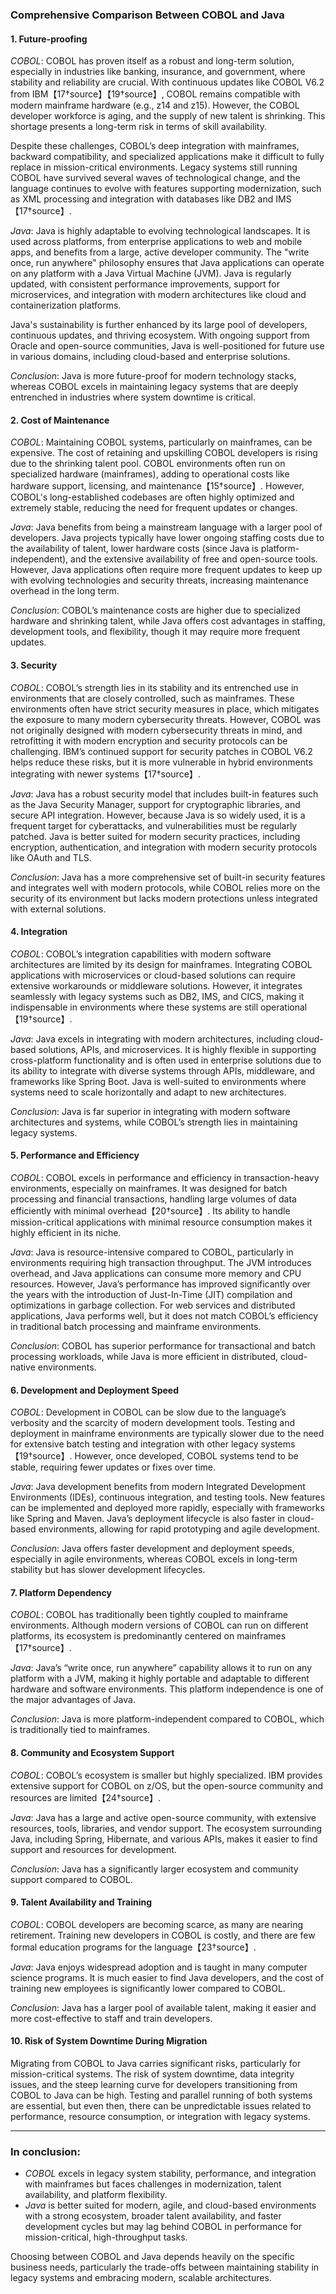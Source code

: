 ### Comprehensive Comparison Between COBOL and Java

#### 1. Future-proofing

*COBOL*:
COBOL has proven itself as a robust and long-term solution, especially in industries like banking, insurance, and government, where stability and reliability are crucial. With continuous updates like COBOL V6.2 from IBM【17†source】【19†source】, COBOL remains compatible with modern mainframe hardware (e.g., z14 and z15). However, the COBOL developer workforce is aging, and the supply of new talent is shrinking. This shortage presents a long-term risk in terms of skill availability.

Despite these challenges, COBOL’s deep integration with mainframes, backward compatibility, and specialized applications make it difficult to fully replace in mission-critical environments. Legacy systems still running COBOL have survived several waves of technological change, and the language continues to evolve with features supporting modernization, such as XML processing and integration with databases like DB2 and IMS【17†source】.

*Java*:
Java is highly adaptable to evolving technological landscapes. It is used across platforms, from enterprise applications to web and mobile apps, and benefits from a large, active developer community. The "write once, run anywhere" philosophy ensures that Java applications can operate on any platform with a Java Virtual Machine (JVM). Java is regularly updated, with consistent performance improvements, support for microservices, and integration with modern architectures like cloud and containerization platforms.

Java's sustainability is further enhanced by its large pool of developers, continuous updates, and thriving ecosystem. With ongoing support from Oracle and open-source communities, Java is well-positioned for future use in various domains, including cloud-based and enterprise solutions.

*Conclusion*: Java is more future-proof for modern technology stacks, whereas COBOL excels in maintaining legacy systems that are deeply entrenched in industries where system downtime is critical.

#### 2. Cost of Maintenance

*COBOL*:
Maintaining COBOL systems, particularly on mainframes, can be expensive. The cost of retaining and upskilling COBOL developers is rising due to the shrinking talent pool. COBOL environments often run on specialized hardware (mainframes), adding to operational costs like hardware support, licensing, and maintenance【15†source】. However, COBOL's long-established codebases are often highly optimized and extremely stable, reducing the need for frequent updates or changes.

*Java*:
Java benefits from being a mainstream language with a larger pool of developers. Java projects typically have lower ongoing staffing costs due to the availability of talent, lower hardware costs (since Java is platform-independent), and the extensive availability of free and open-source tools. However, Java applications often require more frequent updates to keep up with evolving technologies and security threats, increasing maintenance overhead in the long term.

*Conclusion*: COBOL’s maintenance costs are higher due to specialized hardware and shrinking talent, while Java offers cost advantages in staffing, development tools, and flexibility, though it may require more frequent updates.

#### 3. Security

*COBOL*:
COBOL’s strength lies in its stability and its entrenched use in environments that are closely controlled, such as mainframes. These environments often have strict security measures in place, which mitigates the exposure to many modern cybersecurity threats. However, COBOL was not originally designed with modern cybersecurity threats in mind, and retrofitting it with modern encryption and security protocols can be challenging. IBM’s continued support for security patches in COBOL V6.2 helps reduce these risks, but it is more vulnerable in hybrid environments integrating with newer systems【17†source】.

*Java*:
Java has a robust security model that includes built-in features such as the Java Security Manager, support for cryptographic libraries, and secure API integration. However, because Java is so widely used, it is a frequent target for cyberattacks, and vulnerabilities must be regularly patched. Java is better suited for modern security practices, including encryption, authentication, and integration with modern security protocols like OAuth and TLS.

*Conclusion*: Java has a more comprehensive set of built-in security features and integrates well with modern protocols, while COBOL relies more on the security of its environment but lacks modern protections unless integrated with external solutions.

#### 4. Integration

*COBOL*:
COBOL’s integration capabilities with modern software architectures are limited by its design for mainframes. Integrating COBOL applications with microservices or cloud-based solutions can require extensive workarounds or middleware solutions. However, it integrates seamlessly with legacy systems such as DB2, IMS, and CICS, making it indispensable in environments where these systems are still operational【19†source】.

*Java*:
Java excels in integrating with modern architectures, including cloud-based solutions, APIs, and microservices. It is highly flexible in supporting cross-platform functionality and is often used in enterprise solutions due to its ability to integrate with diverse systems through APIs, middleware, and frameworks like Spring Boot. Java is well-suited to environments where systems need to scale horizontally and adapt to new architectures.

*Conclusion*: Java is far superior in integrating with modern software architectures and systems, while COBOL’s strength lies in maintaining legacy systems.

#### 5. Performance and Efficiency

*COBOL*:
COBOL excels in performance and efficiency in transaction-heavy environments, especially on mainframes. It was designed for batch processing and financial transactions, handling large volumes of data efficiently with minimal overhead【20†source】. Its ability to handle mission-critical applications with minimal resource consumption makes it highly efficient in its niche.

*Java*:
Java is resource-intensive compared to COBOL, particularly in environments requiring high transaction throughput. The JVM introduces overhead, and Java applications can consume more memory and CPU resources. However, Java’s performance has improved significantly over the years with the introduction of Just-In-Time (JIT) compilation and optimizations in garbage collection. For web services and distributed applications, Java performs well, but it does not match COBOL’s efficiency in traditional batch processing and mainframe environments.

*Conclusion*: COBOL has superior performance for transactional and batch processing workloads, while Java is more efficient in distributed, cloud-native environments.

#### 6. Development and Deployment Speed

*COBOL*:
Development in COBOL can be slow due to the language’s verbosity and the scarcity of modern development tools. Testing and deployment in mainframe environments are typically slower due to the need for extensive batch testing and integration with other legacy systems【19†source】. However, once developed, COBOL systems tend to be stable, requiring fewer updates or fixes over time.

*Java*:
Java development benefits from modern Integrated Development Environments (IDEs), continuous integration, and testing tools. New features can be implemented and deployed more rapidly, especially with frameworks like Spring and Maven. Java’s deployment lifecycle is also faster in cloud-based environments, allowing for rapid prototyping and agile development.

*Conclusion*: Java offers faster development and deployment speeds, especially in agile environments, whereas COBOL excels in long-term stability but has slower development lifecycles.

#### 7. Platform Dependency

*COBOL*:
COBOL has traditionally been tightly coupled to mainframe environments. Although modern versions of COBOL can run on different platforms, its ecosystem is predominantly centered on mainframes【17†source】. 

*Java*:
Java’s “write once, run anywhere” capability allows it to run on any platform with a JVM, making it highly portable and adaptable to different hardware and software environments. This platform independence is one of the major advantages of Java.

*Conclusion*: Java is more platform-independent compared to COBOL, which is traditionally tied to mainframes.

#### 8. Community and Ecosystem Support

*COBOL*:
COBOL’s ecosystem is smaller but highly specialized. IBM provides extensive support for COBOL on z/OS, but the open-source community and resources are limited【24†source】.

*Java*:
Java has a large and active open-source community, with extensive resources, tools, libraries, and vendor support. The ecosystem surrounding Java, including Spring, Hibernate, and various APIs, makes it easier to find support and resources for development.

*Conclusion*: Java has a significantly larger ecosystem and community support compared to COBOL.

#### 9. Talent Availability and Training

*COBOL*:
COBOL developers are becoming scarce, as many are nearing retirement. Training new developers in COBOL is costly, and there are few formal education programs for the language【23†source】.

*Java*:
Java enjoys widespread adoption and is taught in many computer science programs. It is much easier to find Java developers, and the cost of training new employees is significantly lower compared to COBOL.

*Conclusion*: Java has a larger pool of available talent, making it easier and more cost-effective to staff and train developers.

#### 10. Risk of System Downtime During Migration

Migrating from COBOL to Java carries significant risks, particularly for mission-critical systems. The risk of system downtime, data integrity issues, and the steep learning curve for developers transitioning from COBOL to Java can be high. Testing and parallel running of both systems are essential, but even then, there can be unpredictable issues related to performance, resource consumption, or integration with legacy systems.

---

### In conclusion:
- *COBOL* excels in legacy system stability, performance, and integration with mainframes but faces challenges in modernization, talent availability, and platform flexibility.
- *Java* is better suited for modern, agile, and cloud-based environments with a strong ecosystem, broader talent availability, and faster development cycles but may lag behind COBOL in performance for mission-critical, high-throughput tasks.

Choosing between COBOL and Java depends heavily on the specific business needs, particularly the trade-offs between maintaining stability in legacy systems and embracing modern, scalable architectures.

